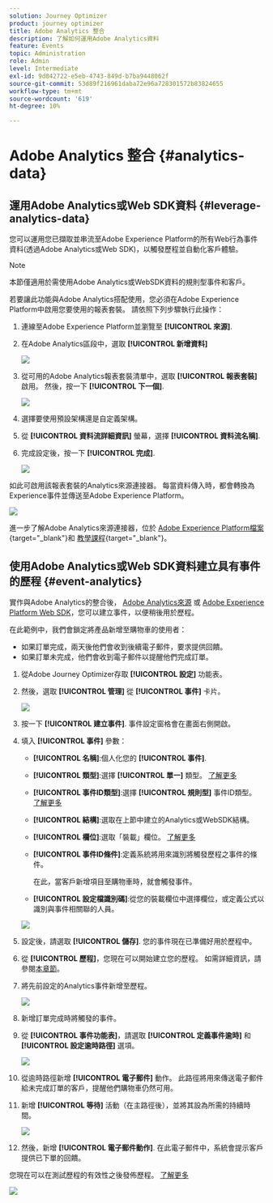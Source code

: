 ```yaml
---
solution: Journey Optimizer
product: journey optimizer
title: Adobe Analytics 整合
description: 了解如何運用Adobe Analytics資料
feature: Events
topic: Administration
role: Admin
level: Intermediate
exl-id: 9d842722-e5eb-4743-849d-b7ba9448062f
source-git-commit: 53d89f216961daba72e96a728301572b83824655
workflow-type: tm+mt
source-wordcount: '619'
ht-degree: 10%

---
```


# Adobe Analytics 整合 {#analytics-data}

## 運用Adobe Analytics或Web SDK資料 {#leverage-analytics-data}

您可以運用您已擷取並串流至Adobe Experience Platform的所有Web行為事件資料(透過Adobe Analytics或Web SDK)，以觸發歷程並自動化客戶體驗。

>[!NOTE]
>
>本節僅適用於需使用Adobe Analytics或WebSDK資料的規則型事件和客戶。

若要讓此功能與Adobe Analytics搭配使用，您必須在Adobe Experience Platform中啟用您要使用的報表套裝。 請依照下列步驟執行此操作：

1. 連線至Adobe Experience Platform並瀏覽至 **[!UICONTROL 來源]**.

1. 在Adobe Analytics區段中，選取 **[!UICONTROL 新增資料]**

   ![](assets/ajo-aa_1.png)

1. 從可用的Adobe Analytics報表套裝清單中，選取 **[!UICONTROL 報表套裝]** 啟用。 然後，按一下 **[!UICONTROL 下一個]**.

   ![](assets/ajo-aa_2.png)

1. 選擇要使用預設架構還是自定義架構。

1. 從 **[!UICONTROL 資料流詳細資訊]** 螢幕，選擇 **[!UICONTROL 資料流名稱]**.

1. 完成設定後，按一下 **[!UICONTROL 完成]**.

   ![](assets/ajo-aa_3.png)

如此可啟用該報表套裝的Analytics來源連接器。 每當資料傳入時，都會轉換為Experience事件並傳送至Adobe Experience Platform。

![](assets/ajo-aa_4.png)

進一步了解Adobe Analytics來源連接器，位於  [Adobe Experience Platform檔案](https://experienceleague.adobe.com/docs/experience-platform/sources/connectors/adobe-applications/analytics.html){target=&quot;_blank&quot;}和 [教學課程](https://experienceleague.adobe.com/docs/experience-platform/sources/ui-tutorials/create/adobe-applications/analytics.html){target=&quot;_blank&quot;}。

## 使用Adobe Analytics或Web SDK資料建立具有事件的歷程 {#event-analytics}

實作與Adobe Analytics的整合後， [Adobe Analytics來源](#leverage-analytics-data) 或 [Adobe Experience Platform Web SDK](https://experienceleague.adobe.com/docs/experience-platform/edge/home.html)，您可以建立事件，以便稍後用於歷程。

在此範例中，我們會鎖定將產品新增至購物車的使用者：

* 如果訂單完成，兩天後他們會收到後續電子郵件，要求提供回饋。
* 如果訂單未完成，他們會收到電子郵件以提醒他們完成訂單。

1. 從Adobe Journey Optimizer存取 **[!UICONTROL 設定]** 功能表。

1. 然後，選取 **[!UICONTROL 管理]** 從 **[!UICONTROL 事件]** 卡片。

   ![](assets/ajo-aa_5.png)

1. 按一下 **[!UICONTROL 建立事件]**. 事件設定窗格會在畫面右側開啟。

1. 填入 **[!UICONTROL 事件]** 參數：

   * **[!UICONTROL 名稱]**:個人化您的 **[!UICONTROL 事件]**.
   * **[!UICONTROL 類型]**:選擇 **[!UICONTROL 單一]** 類型。 [了解更多](../event/about-events.md)
   * **[!UICONTROL 事件ID類型]**:選擇 **[!UICONTROL 規則型]** 事件ID類型。 [了解更多](../event/about-events.md#event-id-type)
   * **[!UICONTROL 結構]**:選取在上節中建立的Analytics或WebSDK結構。
   * **[!UICONTROL 欄位]**:選取「裝載」欄位。 [了解更多](../event/about-creating.md#define-the-payload-fields)
   * **[!UICONTROL 事件ID條件]**:定義系統將用來識別將觸發歷程之事件的條件。

      在此，當客戶新增項目至購物車時，就會觸發事件。
   * **[!UICONTROL 設定檔識別碼]**:從您的裝載欄位中選擇欄位，或定義公式以識別與事件相關聯的人員。

   ![](assets/ajo-aa_6.png)

1. 設定後，請選取 **[!UICONTROL 儲存]**. 您的事件現在已準備好用於歷程中。

1. 從 **[!UICONTROL 歷程]**，您現在可以開始建立您的歷程。 如需詳細資訊，請參閱[本章節](../building-journeys/journey-gs.md)。

1. 將先前設定的Analytics事件新增至歷程。

   ![](assets/ajo-aa_8.png)

1. 新增訂單完成時將觸發的事件。

1. 從 **[!UICONTROL 事件功能表]**，請選取 **[!UICONTROL 定義事件逾時]** 和 **[!UICONTROL 設定逾時路徑]** 選項。

   ![](assets/ajo-aa_9.png)

1. 從逾時路徑新增 **[!UICONTROL 電子郵件]** 動作。 此路徑將用來傳送電子郵件給未完成訂單的客戶，提醒他們購物車仍然可用。

1. 新增 **[!UICONTROL 等待]** 活動（在主路徑後），並將其設為所需的持續時間。

   ![](assets/ajo-aa_10.png)

1. 然後，新增 **[!UICONTROL 電子郵件動作]**. 在此電子郵件中，系統會提示客戶提供已下單的回饋。

您現在可以在測試歷程的有效性之後發佈歷程。 [了解更多](../building-journeys/publishing-the-journey.md)

![](assets/ajo-aa_7.png)
